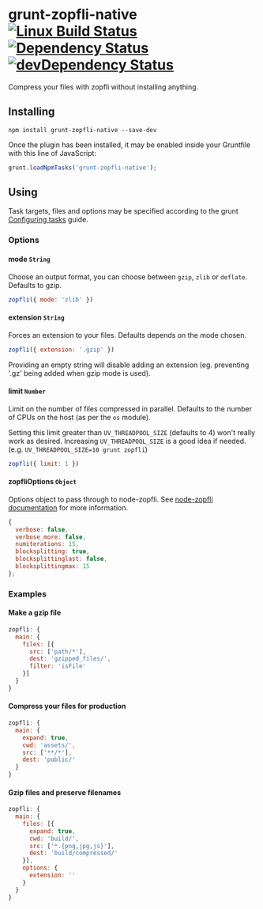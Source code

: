 # grunt-zopfli-native [![Linux Build Status](https://img.shields.io/travis/pierreinglebert/grunt-zopfli-native/master.svg?label=Linux%20build)](https://travis-ci.org/pierreinglebert/grunt-zopfli-native) [![Dependency Status](https://img.shields.io/david/pierreinglebert/grunt-zopfli-native.svg)](https://david-dm.org/pierreinglebert/grunt-zopfli-native) [![devDependency Status](https://img.shields.io/david/dev/pierreinglebert/grunt-zopfli-native.svg)](https://david-dm.org/pierreinglebert/grunt-zopfli-native#info=devDependencies)

Compress your files with zopfli without installing anything.

## Installing

```shell
npm install grunt-zopfli-native --save-dev
```

Once the plugin has been installed, it may be enabled inside your Gruntfile with this line of JavaScript:

```js
grunt.loadNpmTasks('grunt-zopfli-native');
```

## Using

Task targets, files and options may be specified according to the grunt [Configuring tasks](http://gruntjs.com/configuring-tasks) guide.

### Options

#### mode `String`

Choose an output format, you can choose between `gzip`, `zlib` or `deflate`. Defaults to gzip.

```js
zopfli({ mode: 'zlib' })
 ```

#### extension `String`

Forces an extension to your files. Defaults depends on the mode chosen.

```js
zopfli({ extension: '.gzip' })
 ```
 
Providing an empty string will disable adding an extension (eg. preventing '.gz' being added when gzip mode is used).

#### limit `Number`

Limit on the number of files compressed in parallel. Defaults to the number of CPUs on the host (as per the `os` module).

Setting this limit greater than `UV_THREADPOOL_SIZE` (defaults to 4) won't really work as desired. Increasing `UV_THREADPOOL_SIZE` is a good idea if needed. (e.g. `UV_THREADPOOL_SIZE=10 grunt zopfli`)

```js
zopfli({ limit: 1 })
 ```

#### zopfliOptions `Object`

Options object to pass through to node-zopfli. See [node-zopfli documentation](https://github.com/pierreinglebert/node-zopfli#options) for more information.

```js
{
  verbose: false,
  verbose_more: false,
  numiterations: 15,
  blocksplitting: true,
  blocksplittinglast: false,
  blocksplittingmax: 15
};
```


### Examples

#### Make a gzip file

```js
zopfli: {
  main: {
    files: [{
      src: ['path/*'],
      dest: 'gzipped_files/',
      filter: 'isFile'
    }]
  }
}
```

#### Compress your files for production

```js
zopfli: {
  main: {
    expand: true,
    cwd: 'assets/',
    src: ['**/*'],
    dest: 'public/'
  }
}
```

#### Gzip files and preserve filenames

```js
zopfli: {
  main: {
    files: [{
      expand: true,
      cwd: 'build/',
      src: ['*.{png,jpg,js}'],
      dest: 'build/compressed/'
    }],
    options: {
      extension: ''
    }
  }
}
```
